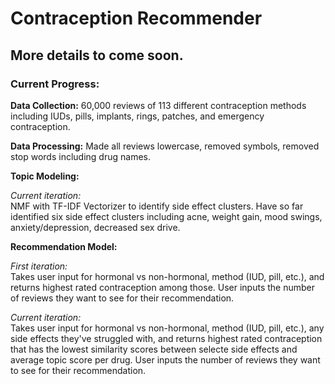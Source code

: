 # Contraception Recommender

## More details to come soon.

### Current Progress:

**Data Collection:** 60,000 reviews of 113 different contraception methods including IUDs, pills, implants, rings, patches, and emergency contraception.

**Data Processing:** Made all reviews lowercase, removed symbols, removed stop words including drug names.

**Topic Modeling:** 

*Current iteration:*   
NMF with TF-IDF Vectorizer to identify side effect clusters. Have so far identified six side effect clusters including acne, weight gain, mood swings, anxiety/depression, decreased sex drive.

**Recommendation Model:** 

*First iteration:*   
Takes user input for hormonal vs non-hormonal, method (IUD, pill, etc.), and returns highest rated contraception among those. User inputs the number of reviews they want to see for their recommendation.

*Current iteration:*   
Takes user input for hormonal vs non-hormonal, method (IUD, pill, etc.), any side effects they've struggled with, and returns highest rated contraception that has the lowest similarity scores between selecte side effects and average topic score per drug. User inputs the number of reviews they want to see for their recommendation.



